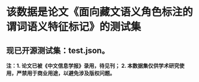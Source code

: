 # 该数据是论文《面向藏文语义角色标注的谓词语义特征标记》的测试集
## 现已开源测试集：test.json。
**注：1. 论文已被《中文信息学报》录用，待见刊； 2. 本数据集仅供学术研究使用，严禁用于商业用途，以避免涉及版权问题。**

